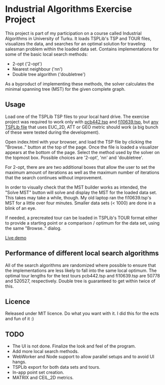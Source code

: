 Industrial Algorithms Exercise Project
======================================

This project is part of my participation on a course called 
Industrial Algorithms in University of Turku. It loads TSPLib's
TSP and TOUR files, visualizes the data, and searches for an optimal
solution for traveling salesman problem within the loaded data set.
Contains implementations for some of the basic local search methods:

* 2-opt ('2-opt')
* Nearest neighbour ('nn')
* Double tree algorithm ('doubletree')

As a byproduct of implementing these methods, the solver calculates
the minimal spanning tree (MST) for the given complete graph.

Usage
-----

Load one of the TSPLib TSP files to your local hard drive. The exercise
project was required to work only with [pcb442.tsp](http://islab.soe.uoguelph.ca/sareibi/TEACHING_dr/ENG6140_html_dr/outline_W2003/docs/ASSIGN_dr/pcb442.tsp) and [fi10639.tsp](http://biit.cs.ut.ee/~vilo/Algorithmics/TSP/fi10639.tsp), but
[any TSPLib file](http://www.iwr.uni-heidelberg.de/groups/comopt/software/TSPLIB95/tsp/) that uses EUC_2D, ATT or GEO metric should work (a big
bunch of these were tested during the development).

Open index.html with your browser, and load the TSP file by clicking
the "Browse.." button at the top of the page. Once the file is loaded
a visualizer appears at the bottom of the page. Select the method used
by the solver on the topmost box. Possible choices are '2-opt', 'nn'
and 'doubletree'.

For 2-opt, there are are two additional boxes that allow the user to set
the maximum amount of iterations as well as the maximum number of iterations
that the search continues without improvement.

In order to visually check that the MST builder works as intended,
the "Solve MST" button will solve and display the MST for the loaded
data set. This takes may take a while, though. My old laptop ran
the fi10639.tsp's MST for a little over four minutes. Smaller data sets
(< 1000) are done in a blink of an eye.

If needed, a precreated tour can be loaded in TSPLib's TOUR format either
to provide a starting point or a comparison / optimum for the data set,
using the same "Browse.." dialog.

[Live demo](http://users.utu.fi/rolind/indalg/)

Performance of different local search algorithms
------------------------------------------------

All of the search algorithms are randomized where possible to ensure that the implementations
are less likely to fall into the same local optimum. The optimal tour lengths for the test
tours pcb442.tsp and fi10639.tsp are 50778 and 520527, respectively. Double tree is guaranteed
to get within twice of this.

Licence
-------

Released under MIT licence. Do what you want with it. I did this for
the ects and fun of it :)

TODO
----

* The UI is not done. Finalize the look and feel of the program.
* Add more local search methods.
* WebWorker and Node support to allow parallel setups and to avoid UI hangs.
* TSPLib export for both data sets and tours.
* In-app point set creation.
* MATRIX and CEIL_2D metrics.